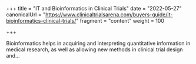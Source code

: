 +++
title = "IT and Bioinformatics in Clinical Trials"
date = "2022-05-27"
canonicalUrl = "https://www.clinicaltrialsarena.com/buyers-guide/it-bioinformatics-clinical-trials/"
fragment = "content"
weight = 100

+++

Bioinformatics helps in acquiring and interpreting quantitative information 
in medical research, as well as allowing new methods in clinical trial 
design and...
